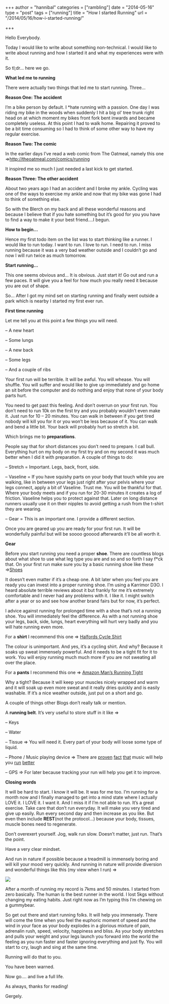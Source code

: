 +++
author = "hannibal"
categories = ["rambling"]
date = "2014-05-16"
type = "post"
tags = ["running"]
title = "How I started Running"
url = "/2014/05/16/how-i-started-running/"

+++

Hello Everybody.

Today I would like to write about something non-technical. I would like to write about running and how I started it and what my experiences were with it.

So tl;dr&#8230; here we go.

<!--more-->

**What led me to running**

There were actually two things that led me to start running. Three&#8230;

**Reason One: The accident**

I&#8217;m a bike person by default. I *hate running with a passion. One day I was riding my bike in the woods when suddenly I hit a big ol&#8217; tree trunk right head on at which moment my bikes front fork bent inwards and became completely useless. At this point I had to walk home. Repairing it proved to be a bit time consuming so I had to think of some other way to have my regular exercise.

**Reason Two: The comic**

In the earlier days I&#8217;ve read a web comic from The Oatmeal, namely this one =><a href="http://theoatmeal.com/comics/running" target="_blank">http://theoatmeal.com/comics/running</a>

It inspired me so much I just needed a last kick to get started.

**Reason Three: The other accident**

About two years ago I had an accident and I broke my ankle. Cycling was one of the ways to exercise my ankle and now that my bike was gone I had to think of something else.

So with the Blerch on my back and all these wonderful reasons and because I believe that if you hate something but it&#8217;s good for you you have to find a way to make it your best friend&#8230;.I begun.

**How to begin&#8230;**

Hence my first todo item on the list was to start thinking like a runner. I would like to run today. I want to run. I love to run. I need to run. I miss running because it was a very bad weather outside and I couldn&#8217;t go and now I will run twice as much tomorrow.

**Start running&#8230;**

This one seems obvious and&#8230; It is obvious. Just start it! Go out and run a few paces. It will give you a feel for how much you really need it because you are out of shape.

So&#8230; After I got my mind set on starting running and finally went outside a park which is nearby I started my first ever run.

**First time running**

Let me tell you at this point a few things you will need.

&#8211; A new heart
  
&#8211; Some lungs
  
&#8211; A new back
  
&#8211; Some legs
  
&#8211; And a couple of ribs

Your first run will be terrible. It will be awful. You will whease. You will shuffle. You will suffer and would like to give up immediately and go home an sit before the computer and do nothing and enjoy that none of your body parts hurt.

You need to get past this feeling. And don&#8217;t overrun on your first run. You don&#8217;t need to run 10k on the first try and you probably wouldn&#8217;t even make it. Just run for 10 &#8211; 20 minutes. You can walk in between if you get tired nobody will kill you for it or you won&#8217;t be less because of it. You can walk and bend a little bit. Your back will probably hurt so stretch a bit.

Which brings me to **preparations**.

People say that for short distances you don&#8217;t need to prepare. I call bull. Everything hurt on my body on my first try and on my second it was much better when I did it with preparation. A couple of things to do:

&#8211; Stretch = Important. Legs, back, front, side.
  
&#8211; Vaseline = If you have squishy parts on your body that touch while you are walking, like in between your legs just right after your pelvis where your legs connect, apply a bit of Vaseline. Trust me. You will be thankful for that. Where your body meets and if you run for 20-30 minutes it creates a log of friction. Vaseline helps you to protect against that. Later on long distance runners usually use it on their nipples to avoid getting a rush from the t-shirt they are wearing.
  
&#8211; Gear = This is an important one. I provide a different section.

Once you are geared up you are ready for your first run. It will be wonderfully painful but will be soooo gooood afterwards it&#8217;ll be all worth it.

**Gear**

Before you start running you need a proper **shoe**. There are countless blogs about what shoe to use what leg type you are and so and so forth I say f*ck that. On your first run make sure you by a basic running shoe like these =><a href="http://www.dickssportinggoods.com/family/index.jsp?categoryId=4418011&lmdn=Price&fr=StorePrice%2FDSP%2F00005001%2F00010000&fbc=1&fbn=StorePrice%7C%2450.01+-+%24100.00" target="_blank">Shoes</a>

It doesn&#8217;t even matter if it&#8217;s a cheap one. A bit later when you feel you are ready you can invest into a proper running shoe. I&#8217;m using a Karrimor D3O. I heard absolute terrible reviews about it but frankly for me it&#8217;s extremely comfortable and I never had any problems with it. I like it. I might switch after a year or so and see how another brand fairs but for now, it&#8217;s perfect.

I advice against running for prolonged time with a shoe that&#8217;s not a running shoe. You will immediately feel the difference. As with a not running shoe your legs, back, side, lungs, heart everything will hurt very badly and you will hate running even more.

For a **shirt** I recommend this one => <a href="http://www.halfords.com/webapp/wcs/stores/servlet/product_storeId_10001_catalogId_10151_productId_971728_langId_-1_categoryId_271427" target="_blank">Halfords Cycle Shirt</a>

The colour is unimportant. And yes, it&#8217;s a cycling shirt. And why? Because it soaks up sweat immensely powerful. And it needs to be a tight fit for it to work. You will enjoy running much much more if you are not sweating all over the place.

For a **pants** I recommend this one => <a href="http://www.amazon.co.uk/Ultrasport-Mens-Quick-Dry-Function-Running-Tights/dp/B006HCSJS0/ref=sr_1_7?s=clothing&ie=UTF8&qid=1400268729&sr=1-7&keywords=running+pants" target="_blank">Amazon Man&#8217;s Running Tight</a>

Why a tight? Because it will keep your muscles nicely wrapped and warm and it will soak up even more sweat and it really dries quickly and is easily washable. If it&#8217;s a nice weather outside, just put on a short and go.

A couple of things other Blogs don&#8217;t really talk or mention.

A **running belt**. It&#8217;s very useful to store stuff in it like =>

&#8211; Keys
  
&#8211; Water
  
&#8211; Tissue => You will need it. Every part of your body will loose some type of liquid.
  
&#8211; Phone / Music playing device => There are <a href="http://www.theguardian.com/lifeandstyle/2012/apr/22/does-music-help-you-run-faster" target="_blank">proven</a> <a href="http://naturalrunningcenter.com/2013/02/10/music-2/" target="_blank">fact</a> <a href="http://runnersconnect.net/running-training-articles/does-music-help-you-run-faster/" target="_blank">that</a> music will help you <a href="http://www.bostonmagazine.com/health/blog/2013/04/03/music-working-out/" target="_blank">run</a> <a href="http://www.nhs.uk/Livewell/c25k/Pages/running-music.aspx" target="_blank">better</a>
  
&#8211; GPS => For later because tracking your run will help you get it to improve.

**Closing words**

It will be hard to start. I know it will be. It was for me too. I&#8217;m running for a month now and I finally managed to get into a mind state where I actually LOVE it. I LOVE it. I want it. And I miss it if I&#8217;m not able to run. It&#8217;s a great exercise. Take care that don&#8217;t run everyday. It will make you very tired and give up easily. Run every second day and then increase as you like. But even then include **REST**(not the protocol&#8230;) because your body, tissues, muscle bones need to regenerate.

Don&#8217;t overexert yourself. Jog, walk run slow. Doesn&#8217;t matter, just run. That&#8217;s the point.

Have a very clear mindset.

And run in nature if possible because a treadmill is immensely boring and will kill your mood very quickly. And running in nature will provide diversion and wonderful things like this (my view when I run) =>

![][1]

After a month of running my record is 7kms and 50 minutes. I started from zero basically. The human is the best runner in the world. I lost 5kgs without changing my eating habits. Just right now as I&#8217;m typing this I&#8217;m chewing on a gummybear.

So get out there and start running folks. It will help you immensely. There will come the time when you feel the euphoric moment of speed and the wind in your face as your body explodes in a glorious mixture of pain, adrenalin rush, speed, velocity, happiness and bliss. As your body stretches and pulls your weight and your legs launch you forward into the world the feeling as you run faster and faster ignoring everything and just fly. You will start to cry, laugh and sing at the same time.

Running will do that to you.

You have been warned.

Now go&#8230;. and live a full life.

As always, thanks for reading!
  
Gergely.

 [1]: https://pbs.twimg.com/media/BmpyfhcIgAM2pFf.jpg